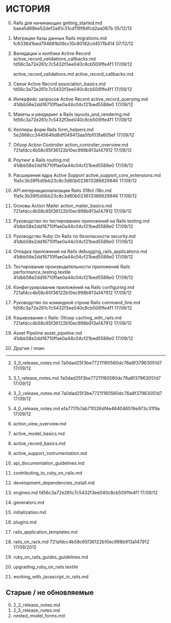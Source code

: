 # ИСТОРИЯ

00. Rails для начинающих
    getting_started.md
    baea5d69be52def2a81c31cd119f8dfcd2aa087b
    05/12/12

01. Миграции базы данных Rails
    migrations.md
    fc6336d1bed794681b09cc10c80182cd457fb414
    07/12/12

02. Валидации и колбэки Active Record
    active_record_validations_callbacks.md
    fd56c3a72e261c7c5432f3ee040c8cb5091fe4f1
    17/09/12

    active_record_validations.md
    active_record_callbacks.md

03. Связи Active Record
    association_basics.md
    fd56c3a72e261c7c5432f3ee040c8cb5091fe4f1
    17/09/12

04. Интерфейс запросов Active Record
    active_record_querying.md
    41dbb58e2dd16710ffae0a44c04cf21bed5588e0
    17/09/12

05. Макеты и рендеринг в Rails
    layouts_and_rendering.md
    fd56c3a72e261c7c5432f3ee040c8cb5091fe4f1
    17/09/12

06. Хелперы форм Rails
    form_helpers.md
    5e2866cc3445646d8df049413aa5fbf03fa605ef
    17/09/12

07. Обзор Action Controller
    action_controller_overview.md
    721afdcc4b58c65f36122b10ec998b913a147912
    17/09/12

08. Роутинг в Rails
    routing.md
    41dbb58e2dd16710ffae0a44c04cf21bed5588e0
    17/09/12

09. Расширения ядра Active Support
    active_support_core_extensions.md
    1fa5c3b39f5d0bb23c8c3d60b023613386629946
    17/09/12

10. API интернационализации Rails (I18n)
    i18n.md
    1fa5c3b39f5d0bb23c8c3d60b023613386629946
    17/09/12

11. Основы Action Mailer
    action_mailer_basics.md
    721afdcc4b58c65f36122b10ec998b913a147912
    17/09/12

12. Руководство по тестированию приложений на Rails
    testing.md
    41dbb58e2dd16710ffae0a44c04cf21bed5588e0
    17/09/12

13. Руководство Ruby On Rails по безопасности
    security.md
    41dbb58e2dd16710ffae0a44c04cf21bed5588e0
    17/09/12

14. Отладка приложений на Rails
    debugging_rails_applications.md
    41dbb58e2dd16710ffae0a44c04cf21bed5588e0
    17/09/12

15. Тестирование производительности приложений Rails
    performance_testing.textile
    41dbb58e2dd16710ffae0a44c04cf21bed5588e0
    17/09/12

16. Конфигурирование приложений на Rails
    configuring.md
    721afdcc4b58c65f36122b10ec998b913a147912
    17/09/12

17. Руководство по командной строке Rails
    command_line.md
    fd56c3a72e261c7c5432f3ee040c8cb5091fe4f1
    17/09/12

18. Кэширование с Rails: Обзор
    caching_with_rails.md
    721afdcc4b58c65f36122b10ec998b913a147912
    17/09/12

19. Asset Pipeline
    asset_pipeline.md
    41dbb58e2dd16710ffae0a44c04cf21bed5588e0
    17/09/12

99. Другие / план:
------------------

02. 3_0_release_notes.md
    7a0dad25f3be77211160560dc76a8f37963051d7
    17/09/12

03. 3_1_release_notes.md
    7a0dad25f3be77211160560dc76a8f37963051d7
    17/09/12

04. 3_2_release_notes.md
    7a0dad25f3be77211160560dc76a8f37963051d7
    17/09/12

05. 4_0_release_notes.md
    efa7717b7ab71f026df4e464046519e973c31f9a
    17/09/12

10. action_view_overview.md
12. active_model_basics.md
14. active_record_basics.md
18. active_support_instrumentation.md
20. api_documentation_guidelines.md
22. contributing_to_ruby_on_rails.md
23. development_dependencies_install.md

25. engines.md
    fd56c3a72e261c7c5432f3ee040c8cb5091fe4f1
    17/09/12

30. generators.md
35. initialization.md
45. plugins.md
50. rails_application_templates.md

55. rails_on_rack.md
    721afdcc4b58c65f36122b10ec998b913a147912
    17/09/2012

57. ruby_on_rails_guides_guidelines.md
60. upgrading_ruby_on_rails.textile
65. working_with_javascript_in_rails.md


Старые / не обновляемые
-----------------------

00. 2_2_release_notes.md
01. 2_3_release_notes.md
40. nested_model_forms.md
